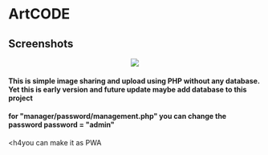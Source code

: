 <h1>ArtCODE</h1>

<h2>Screenshots</h2>
<center><img src="https://raw.githubusercontent.com/BurgerIsReal01/ArtCODE-with-SQLite-Database/main/example.png"></center>

<h4>This is simple image sharing and upload using PHP without any database. Yet this is early version and future update maybe add database to this project</h4>

<h4>for "manager/password/management.php" you can change the password password = "admin"</h4>

<h4you can make it as PWA</h4>
